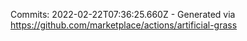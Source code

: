 Commits: 2022-02-22T07:36:25.660Z - Generated via https://github.com/marketplace/actions/artificial-grass
<br>
